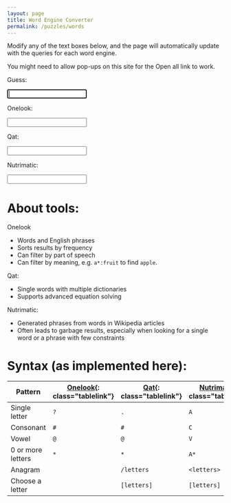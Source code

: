 ```yaml
---
layout: page
title: Word Engine Converter
permalink: /puzzles/words
---
```


<link rel="stylesheet" href="/assets/css/words.css">
<link href="https://fonts.googleapis.com/css2?family=Roboto+Mono&display=swap" rel="stylesheet">

Modify any of the text boxes below, and the page will automatically update with the queries for each word engine.

You might need to allow pop-ups on this site for the Open all link to work.

Guess<span id="guessType" style="display: none, cursor: pointer"></span>: <a id="guessLink" style="display:none; cursor:pointer" href="#" class="bodylink">Open all</a><span id="guessLabel" style="display: none"></span>

<input id="guess" class="wordinput" autofocus>

Onelook: <a id="onelookLink" target="_blank" style="display: none" class="bodylink">Open query</a><span id="onelookLabel" style="display: none"></span>

<input id="onelook" class="wordinput">

Qat: <a id="qatLink" target="_blank" style="display: none" class="bodylink">Open query</a><span id="qatLabel" style="display: none"></span>

<input id="qat" class="wordinput">

Nutrimatic: <a id="nutrimaticLink" target="_blank" style="display: none" class="bodylink">Open query</a><span id="nutrimaticLabel" style="display: none"></span>

<input id="nutrimatic" class="wordinput">

# About tools:

Onelook
* Words and English phrases
* Sorts results by frequency
* Can filter by part of speech
* Can filter by meaning, e.g. `a*:fruit` to find `apple`.

Qat:
* Single words with multiple dictionaries
* Supports advanced equation solving

Nutrimatic:
* Generated phrases from words in Wikipedia articles
* Often leads to garbage results, especially when looking for a single word or a phrase with few constraints

# Syntax (as implemented here):

| Pattern | [Onelook](https://www.onelook.com/?c=faq#patterns){: class="tablelink"}| [Qat](https://www.quinapalus.com/qat.html){: class="tablelink"} | [Nutrimatic](https://nutrimatic.org/){: class="tablelink"} |
|---|---|---|---|
| Single letter | `?` | `.` | `A` |
| Consonant | `#` | `#` | `C` |
| Vowel | `@` | `@` | `V` |
| 0 or more letters | `*` | `*` | `A*` |
| Anagram | | `/letters` | `<letters>` |
| Choose a letter | | `[letters]` | `[letters]` | 

<script src="{{ base.url | prepend: site.url }}/assets/words.js"></script>
